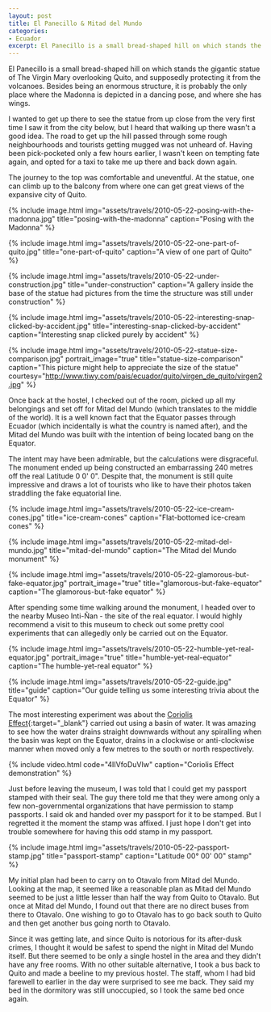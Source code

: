 ```yaml
---
layout: post
title: El Panecillo & Mitad del Mundo
categories:
- Ecuador
excerpt: El Panecillo is a small bread-shaped hill on which stands the gigantic statue of The Virgin Mary overlooking Quito, and supposedly protecting it from the volcanoes. Besides being an enormous structure, it is probably the only place where the Madonna is depicted in a dancing pose, and where she has wings.
---
```


El Panecillo is a small bread-shaped hill on which stands the gigantic statue of
The Virgin Mary overlooking Quito, and supposedly protecting it from the
volcanoes. Besides being an enormous structure, it is probably the only place
where the Madonna is depicted in a dancing pose, and where she has wings.

I wanted to get up there to see the statue from up close from the very first
time I saw it from the city below, but I heard that walking up there wasn't a
good idea. The road to get up the hill passed through some rough neighbourhoods
and tourists getting mugged was not unheard of. Having been pick-pocketed only a
few hours earlier, I wasn't keen on tempting fate again, and opted for a taxi to
take me up there and back down again.

The journey to the top was comfortable and uneventful. At the statue, one can
climb up to the balcony from where one can get great views of the expansive city
of Quito.

{% include image.html
    img="assets/travels/2010-05-22-posing-with-the-madonna.jpg"
    title="posing-with-the-madonna"
    caption="Posing with the Madonna" %}

{% include image.html
    img="assets/travels/2010-05-22-one-part-of-quito.jpg"
    title="one-part-of-quito"
    caption="A view of one part of Quito" %}

{% include image.html
    img="assets/travels/2010-05-22-under-construction.jpg"
    title="under-construction"
    caption="A gallery inside the base of the statue had pictures from the time
        the structure was still under construction" %}

{% include image.html
    img="assets/travels/2010-05-22-interesting-snap-clicked-by-accident.jpg"
    title="interesting-snap-clicked-by-accident"
    caption="Interesting snap clicked purely by accident" %}

{% include image.html
    img="assets/travels/2010-05-22-statue-size-comparison.jpg"
    portrait_image="true"
    title="statue-size-comparison"
    caption="This picture might help to appreciate the size of the statue"
    courtesy="http://www.tiwy.com/pais/ecuador/quito/virgen_de_quito/virgen2.jpg"
        %}

Once back at the hostel, I checked out of the room, picked up all my belongings
and set off for Mitad del Mundo (which translates to the middle of the world).
It is a well known fact that the Equator passes through Ecuador (which
incidentally is what the country is named after), and the Mitad del Mundo was
built with the intention of being located bang on the Equator.

The intent may have been admirable, but the calculations were disgraceful. The
monument ended up being constructed an embarrassing 240 metres off the real
Latitude 0 0' 0". Despite that, the monument is still quite impressive and draws
a lot of tourists who like to have their photos taken straddling the fake
equatorial line.

{% include image.html
    img="assets/travels/2010-05-22-ice-cream-cones.jpg"
    title="ice-cream-cones"
    caption="Flat-bottomed ice-cream cones" %}

{% include image.html
    img="assets/travels/2010-05-22-mitad-del-mundo.jpg"
    title="mitad-del-mundo"
    caption="The Mitad del Mundo monument" %}

{% include image.html
    img="assets/travels/2010-05-22-glamorous-but-fake-equator.jpg"
    portrait_image="true"
    title="glamorous-but-fake-equator"
    caption="The glamorous-but-fake equator" %}

After spending some time walking around the monument, I headed over to the
nearby Museo Inti-Ñan - the site of the real equator. I would highly recommend a
visit to this museum to check out some pretty cool experiments that can
allegedly only be carried out on the Equator.

{% include image.html
    img="assets/travels/2010-05-22-humble-yet-real-equator.jpg"
    portrait_image="true"
    title="humble-yet-real-equator"
    caption="The humble-yet-real equator" %}

{% include image.html
    img="assets/travels/2010-05-22-guide.jpg"
    title="guide"
    caption="Our guide telling us some interesting trivia about the Equator" %}

The most interesting experiment was about the [Coriolis
Effect](https://en.wikipedia.org/wiki/Coriolis_force){:target="_blank"} carried
out using a basin of water. It was amazing to see how the water drains straight
downwards without any spiralling when the basin was kept on the Equator, drains
in a clockwise or anti-clockwise manner when moved only a few metres to the
south or north respectively.

{% include video.html
    code="4IIVfoDuVIw"
    caption="Coriolis Effect demonstration" %}

Just before leaving the museum, I was told that I could get my passport stamped
with their seal. The guy there told me that they were among only a few
non-governmental organizations that have permission to stamp passports. I said
ok and handed over my passport for it to be stamped. But I regretted it the
moment the stamp was affixed. I just hope I don't get into trouble somewhere for
having this odd stamp in my passport.

{% include image.html
    img="assets/travels/2010-05-22-passport-stamp.jpg"
    title="passport-stamp"
    caption="Latitude 00° 00' 00\" stamp" %}

My initial plan had been to carry on to Otavalo from Mitad del Mundo. Looking at
the map, it seemed like a reasonable plan as Mitad del Mundo seemed to be just a
little lesser than half the way from Quito to Otavalo. But once at Mitad del
Mundo, I found out that there are no direct buses from there to Otavalo. One
wishing to go to Otavalo has to go back south to Quito and then get another bus
going north to Otavalo.

Since it was getting late, and since Quito is notorious for its after-dusk
crimes, I thought it would be safest to spend the night in Mitad del Mundo
itself. But there seemed to be only a single hostel in the area and they didn't
have any free rooms. With no other suitable alternative, I took a bus back to
Quito and made a beeline to my previous hostel. The staff, whom I had bid
farewell to earlier in the day were surprised to see me back. They said my bed
in the dormitory was still unoccupied, so I took the same bed once again.
